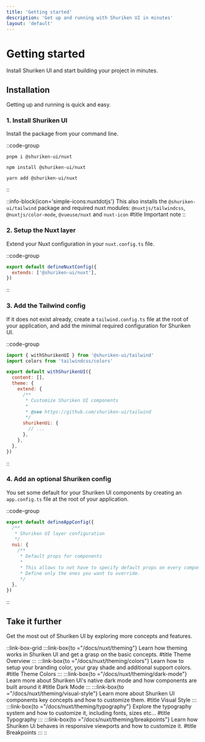 ```yaml
---
title: 'Getting started'
description: 'Get up and running with Shuriken UI in minutes'
layout: 'default'
---
```


# Getting started

Install Shuriken UI and start building your project in minutes.

## Installation

Getting up and running is quick and easy.

### 1. Install Shuriken UI

Install the package from your command line.

::code-group

```shell [pnpm]
pnpm i @shuriken-ui/nuxt
```

```shell [npm]
npm install @shuriken-ui/nuxt
```

```shell [yarn]
yarn add @shuriken-ui/nuxt
```

::

::info-block{icon='simple-icons:nuxtdotjs'}
This also installs the `@shuriken-ui/tailwind` package and required nuxt modules: `@nuxtjs/tailwindcss`, `@nuxtjs/color-mode`, `@vueuse/nuxt` and `nuxt-icon`
#title
Important note
::

### 2. Setup the Nuxt layer

Extend your Nuxt configuration in your `nuxt.config.ts` file.

::code-group

```js [nuxt.config.ts]
export default defineNuxtConfig({
  extends: ['@shuriken-ui/nuxt'],
})
```

::

### 3. Add the Tailwind config

If it does not exist already, create a `tailwind.config.ts` file at the root of your application, and add the minimal required configuration for Shuriken UI.

::code-group

```js [tailwind.config.ts]
import { withShurikenUI } from '@shuriken-ui/tailwind'
import colors from 'tailwindcss/colors'

export default withShurikenUI({
  content: [],
  theme: {
    extend: {
      /**
       * Customize Shuriken UI components
       *
       * @see https://github.com/shuriken-ui/tailwind
       */
      shurikenUi: {
        // ...
      },
    },
  },
})
```

::

### 4. Add an optional Shuriken config

You set some default for your Shuriken UI components by creating an `app.config.ts` file at the root of your application.

::code-group

```js [app.config.ts]
export default defineAppConfig({
  /**
   * Shuriken UI layer configuration
   */
  nui: {
    /**
     * Default props for components
     *
     * This allows to not have to specify default props on every component.
     * Define only the ones you want to override.
     */
  },
})
```

::

## Take it further

Get the most out of Shuriken UI by exploring more concepts and features.

::link-box-grid
:::link-box{to ="/docs/nuxt/theming"}
Learn how theming works in Shuriken UI and get a grasp on the basic concepts.
#title
Theme Overview
:::
:::link-box{to ="/docs/nuxt/theming/colors"}
Learn how to setup your branding color, your gray shade and additional support colors.
#title
Theme Colors
:::
:::link-box{to ="/docs/nuxt/theming/dark-mode"}
Learn more about Shuriken UI's native dark mode and how components are built around it
#title
Dark Mode
:::
:::link-box{to ="/docs/nuxt/theming/visual-style"}
Learn more about Shuriken UI components key concepts and how to customize them.
#title
Visual Style
:::
:::link-box{to ="/docs/nuxt/theming/typography"}
Explore the typography system and how to customize it, including fonts, sizes etc...
#title
Typography
:::
:::link-box{to ="/docs/nuxt/theming/breakpoints"}
Learn how Shuriken Ui behaves in responsive viewports and how to customize it.
#title
Breakpoints
:::
::
